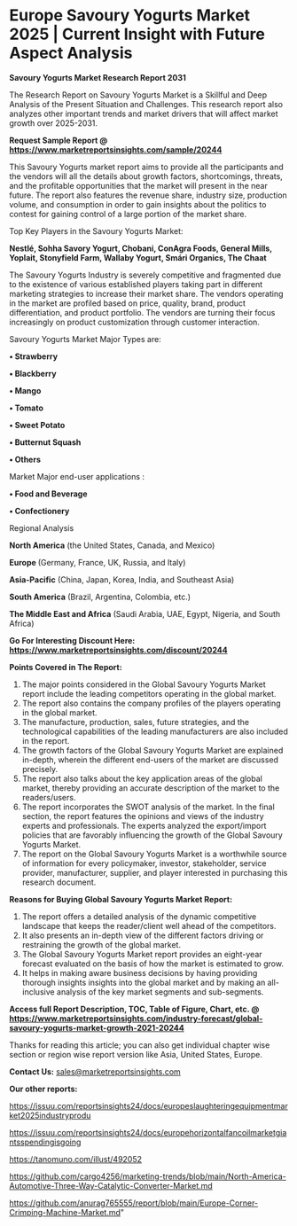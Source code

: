# Europe Savoury Yogurts Market 2025 | Current Insight with Future Aspect Analysis

<strong>Savoury Yogurts Market Research Report 2031</strong>

The Research Report on Savoury Yogurts Market is a Skillful and Deep Analysis of the Present Situation and Challenges. This research report also analyzes other important trends and market drivers that will affect market growth over 2025-2031.

<strong>Request Sample Report @ <a href=https://www.marketreportsinsights.com/sample/20244>https://www.marketreportsinsights.com/sample/20244</a></strong>

This Savoury Yogurts market report aims to provide all the participants and the vendors will all the details about growth factors, shortcomings, threats, and the profitable opportunities that the market will present in the near future. The report also features the revenue share, industry size, production volume, and consumption in order to gain insights about the politics to contest for gaining control of a large portion of the market share.

Top Key Players in the Savoury Yogurts Market:

<strong>Nestlé, Sohha Savory Yogurt, Chobani, ConAgra Foods, General Mills, Yoplait, Stonyfield Farm, Wallaby Yogurt, Smári Organics, The Chaat</strong>

The Savoury Yogurts Industry is severely competitive and fragmented due to the existence of various established players taking part in different marketing strategies to increase their market share. The vendors operating in the market are profiled based on price, quality, brand, product differentiation, and product portfolio. The vendors are turning their focus increasingly on product customization through customer interaction.

Savoury Yogurts Market Major Types are:

<strong>• Strawberry

• Blackberry

• Mango

• Tomato

• Sweet Potato

• Butternut Squash

• Others</strong>

Market Major end-user applications :

<strong>• Food and Beverage

• Confectionery</strong>

Regional Analysis

</u><strong><b>North America</b></strong> (the United States, Canada, and Mexico)

<strong><b>Europe </b></strong>(Germany, France, UK, Russia, and Italy)

<strong><b>Asia-Pacific</b></strong> (China, Japan, Korea, India, and Southeast Asia)

<strong><b>South America</b></strong> (Brazil, Argentina, Colombia, etc.)

<strong><b>The Middle East and Africa</b></strong> (Saudi Arabia, UAE, Egypt, Nigeria, and South Africa)

<strong>Go For Interesting Discount Here: <a href=https://www.marketreportsinsights.com/discount/20244>https://www.marketreportsinsights.com/discount/20244</a></strong>

<strong>Points Covered in The Report:</strong>
<ol>
  <li>The major points considered in the Global Savoury Yogurts Market report include the leading competitors operating in the global market.</li>
  <li>The report also contains the company profiles of the players operating in the global market.</li>
  <li>The manufacture, production, sales, future strategies, and the technological capabilities of the leading manufacturers are also included in the report.</li>
  <li>The growth factors of the Global Savoury Yogurts Market are explained in-depth, wherein the different end-users of the market are discussed precisely.</li>
  <li>The report also talks about the key application areas of the global market, thereby providing an accurate description of the market to the readers/users.</li>
  <li>The report incorporates the SWOT analysis of the market. In the final section, the report features the opinions and views of the industry experts and professionals. The experts analyzed the export/import policies that are favorably influencing the growth of the Global Savoury Yogurts Market.</li>
  <li>The report on the Global Savoury Yogurts Market is a worthwhile source of information for every policymaker, investor, stakeholder, service provider, manufacturer, supplier, and player interested in purchasing this research document.</li>
</ol>
<strong>Reasons for Buying Global Savoury Yogurts Market Report:</strong>

<ol>
  <li>The report offers a detailed analysis of the dynamic competitive landscape that keeps the reader/client well ahead of the competitors.</li>
  <li>It also presents an in-depth view of the different factors driving or restraining the growth of the global market.</li>
  <li>The Global Savoury Yogurts Market report provides an eight-year forecast evaluated on the basis of how the market is estimated to grow.</li>
  <li>It helps in making aware business decisions by having providing thorough insights insights into the global market and by making an all-inclusive analysis of the key market segments and sub-segments.</li>
</ol>
<strong>Access full Report Description, TOC, Table of Figure, Chart, etc. @ <a href=https://www.marketreportsinsights.com/industry-forecast/global-savoury-yogurts-market-growth-2021-20244>https://www.marketreportsinsights.com/industry-forecast/global-savoury-yogurts-market-growth-2021-20244</a></strong>


Thanks for reading this article; you can also get individual chapter wise section or region wise report version like Asia, United States, Europe.

<strong>Contact Us:</strong>
sales@marketreportsinsights.com

<strong>Our other reports:</strong>

<a href=https://issuu.com/reportsinsights24/docs/europeslaughteringequipmentmarket2025industryprodu>https://issuu.com/reportsinsights24/docs/europeslaughteringequipmentmarket2025industryprodu</a>

<a href=https://issuu.com/reportsinsights24/docs/europehorizontalfancoilmarketgiantsspendingisgoing>https://issuu.com/reportsinsights24/docs/europehorizontalfancoilmarketgiantsspendingisgoing</a>

<a href=https://tanomuno.com/illust/492052>https://tanomuno.com/illust/492052</a>

<a href=https://github.com/cargo4256/marketing-trends/blob/main/North-America-Automotive-Three-Way-Catalytic-Converter-Market.md>https://github.com/cargo4256/marketing-trends/blob/main/North-America-Automotive-Three-Way-Catalytic-Converter-Market.md</a>

<a href=https://github.com/anurag765555/report/blob/main/Europe-Corner-Crimping-Machine-Market.md>https://github.com/anurag765555/report/blob/main/Europe-Corner-Crimping-Machine-Market.md</a>"
